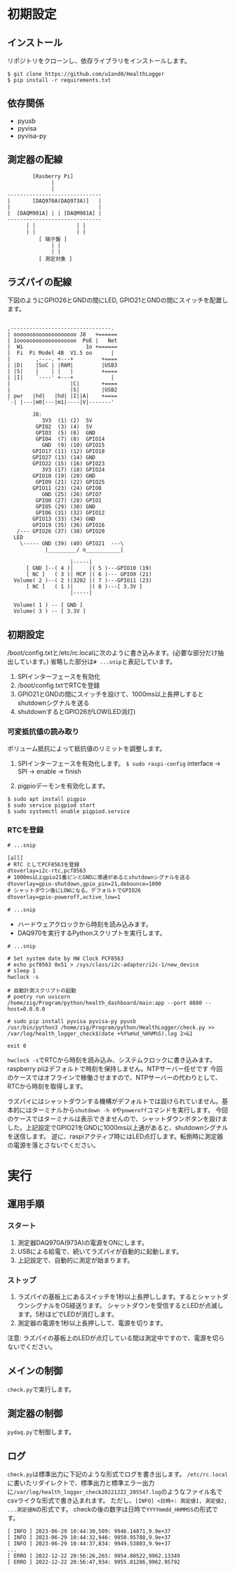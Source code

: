 # 初期設定

## インストール
リポジトリをクローンし、依存ライブラリをインストールします。

```
$ git clone https://github.com/u1and0/HealthLogger
$ pip install -r requirements.txt
```

## 依存関係
* pyusb
* pyvisa
* pyvisa-py

## 測定器の配線

```
        [Rasberry Pi]
              |
              |
------------------------------
|       [DAQ970A(DAQ973A)]   |
|                            |
|  [DAQM901A] | | [DAQM901A] |
------------------------------
      | |             | |
      | |             | |
          [ 端子盤 ]
              | |
              | |
          [ 測定対象 ]

```


## ラズパイの配線
下図のようにGPIO26とGNDの間にLED, GPIO21とGNDの間にスイッチを配置します。

```

,--------------------------------.
| oooooooooooooooooooo J8   +======
| 1ooooooooooooooooooo  PoE |   Net
|  Wi                    1o +======
|  Fi  Pi Model 4B  V1.5 oo      |
|        ,----. +---+         +====
| |D|    |SoC | |RAM|         |USB3
| |S|    |    | |   |         +====
| |I|    `----' +---+            |
|                   |C|       +====
|                   |S|       |USB2
| pwr   |hd|   |hd| |I||A|    +====
`-| |---|m0|---|m1|----|V|-------'

        J8:
           3V3  (1) (2)  5V
         GPIO2  (3) (4)  5V
         GPIO3  (5) (6)  GND
         GPIO4  (7) (8)  GPIO14
           GND  (9) (10) GPIO15
        GPIO17 (11) (12) GPIO18
        GPIO27 (13) (14) GND
        GPIO22 (15) (16) GPIO23
           3V3 (17) (18) GPIO24
        GPIO10 (19) (20) GND
         GPIO9 (21) (22) GPIO25
        GPIO11 (23) (24) GPIO8
           GND (25) (26) GPIO7
         GPIO0 (27) (28) GPIO1
         GPIO5 (29) (30) GND
         GPIO6 (31) (32) GPIO12
        GPIO13 (33) (34) GND
        GPIO19 (35) (36) GPIO16
   /--- GPIO26 (37) (38) GPIO20
  LED
    \----- GND (39) (40) GPIO21  ---\
            |_________/ o___________|

                    |-----|
      [ GND ]--( 4 )|     |( 5 )---GPIO10 (19)
      [ NC ]   ( 3 )| MCP |( 6 )--- GPIO9 (21)
  Volume( 2 )--( 2 )|3202 |( 7 )---GPIO11 (23)
      [ NC ]   ( 1 )|     |( 8 )---[ 3.3V ]
                    |-----|

  Volume( 1 ) -- [ GND ]
  Volume( 3 ) -- [ 3.3V ]

```


## 初期設定
/boot/config.txtと/etc/rc.localに次のように書き込みます。(必要な部分だけ抽出しています。)
省略した部分は`# ...snip`と表記しています。

1. SPIインターフェースを有効化
1. /boot/config.txtでRTCを登録
1. GPIO21とGNDの間にスイッチを設けて、1000ms以上長押しするとshutdownシグナルを送る
1. shutdownするとGPIO26がLOW(LED消灯)


### 可変抵抗値の読み取り
ボリューム抵抗によって抵抗値のリミットを調整します。

1. SPIインターフェースを有効化します。
`$ sudo raspi-config`
interface -> SPI -> enable -> finish

1. pigpioデーモンを有効化します。

```
$ sudo apt install pigpio
$ sudo service pigpiod start
$ sudo systemctl enable pigpiod.service
```

### RTCを登録

```/boot/config.txt
# ...snip

[all]
# RTC としてPCF8563を登録
dtoverlay=i2c-rtc,pcf8563
# 1000ms以上gpio21番ピンとGNDに導通があるとshutdownシグナルを送る
dtoverlay=gpio-shutdown,gpio_pin=21,debounce=1000
# シャットダウン後にLOWになる。デフォルトでGPIO26
dtoverlay=gpio-poweroff,active_low=1

# ...snip
```

* ハードウェアクロックから時刻を読み込みます。
* DAQ970を実行するPythonスクリプトを実行します。

```/etc/rc.local
# ...snip

# Set system date by HW Clock PCF8563
# echo pcf8563 0x51 > /sys/class/i2c-adapter/i2c-1/new_device
# sleep 1
hwclock -s

# 自動計測スクリプトの起動
# poetry run uvicorn /home/zig/Program/python/health_dashboard/main:app --port 8880 --host=0.0.0.0

# sudo pip install pyvisa pyvisa-py pyusb
/usr/bin/python3 /home/zig/Program/python/HealthLogger/check.py >> /var/log/health_logger_check$(date +%Y%m%d_%H%M%S).log 2>&1

exit 0
```


`hwclock -s`でRTCから時刻を読み込み、システムクロックに書き込みます。
raspberry piはデフォルトで時刻を保持しません。NTPサーバー任せです
今回のケースではオフラインで稼働させますので、NTPサーバーの代わりとして、RTCから時刻を取得します。


ラズパイにはシャットダウンする機構がデフォルトでは設けられていません。基本的にはターミナルから`shutdown -h 0`や`poweroff`コマンドを実行します。
今回のケースではターミナルは表示できませんので、シャットダウンボタンを設けました。上記設定でGPIO21をGNDに1000ms以上通があると、shutdownシグナルを送信します。
逆に、raspiアクティブ時にはLED点灯します。転倒時に測定器の電源を落とさないでください。


# 実行
## 運用手順
### スタート
1. 測定器DAQ970A(973A)の電源をONにします。
1. USBによる給電で、続いてラズパイが自動的に起動します。
1. 上記設定で、自動的に測定が始まります。

### ストップ

1. ラズパイの基板上にあるスイッチを1秒以上長押しします。するとシャットダウンシグナルをOS経送ります。  シャットダウンを受信するとLEDが点滅します。5秒ほどでLEDが消灯します。
1. 測定器の電源を1秒以上長押しして、電源を切ります。

注意: ラズパイの基板上のLEDが点灯している間は測定中ですので、電源を切らないでください。


## メインの制御
`check.py`で実行します。


## 測定器の制御
`pydaq.py`で制御します。


## ログ
`check.py`は標準出力に下記のような形式でログを書き出します。
`/etc/rc.local`に書いたリダイレクトで、標準出力と標準エラー出力に`/var/log/health_logger_check20221222_205547.log`のようなファイル名でcsvライクな形式で書き込まれます。
ただし、`[INFO] <日時>: 測定値1, 測定値2, ...測定値N`の形式です。 checkの後の数字は日時で`YYYYmmdd_HHMMSS`の形式です。


```
[ INFO ] 2023-06-29 10:44:30,509: 9946.14871,9.9e+37
[ INFO ] 2023-06-29 10:44:32,946: 9950.95788,9.9e+37
[ INFO ] 2023-06-29 10:44:37,834: 9949.53803,9.9e+37
...
[ ERRO ] 2022-12-22 20:56:26,265: 9954.80522,9962.13349
[ ERRO ] 2022-12-22 20:56:47,934: 9955.81286,9962.95792
```

